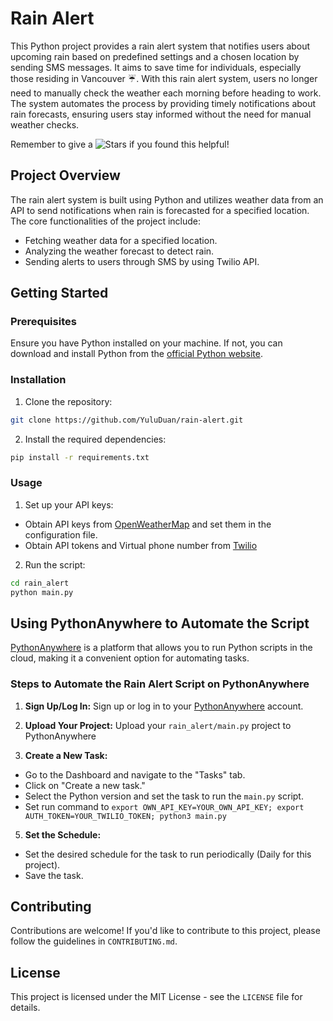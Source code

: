 # Rain Alert

This Python project provides a rain alert system that notifies users about upcoming rain based on predefined settings and a chosen location by sending SMS messages. It aims to save time for individuals, especially those residing in Vancouver ☔. With this rain alert system, users no longer need to manually check the weather each morning before heading to work. The system automates the process by providing timely notifications about rain forecasts, ensuring users stay informed without the need for manual weather checks.

Remember to give a ![Stars](https://img.shields.io/badge/Star-FFD700?style=flat-square&logo=ApacheSpark&logoColor=black) if you found this helpful!

## Project Overview

The rain alert system is built using Python and utilizes weather data from an API to send notifications when rain is forecasted for a specified location. The core functionalities of the project include:

- Fetching weather data for a specified location.
- Analyzing the weather forecast to detect rain.
- Sending alerts to users through SMS by using Twilio API.

## Getting Started

### Prerequisites

Ensure you have Python installed on your machine. If not, you can download and install Python from the [official Python website](https://www.python.org/).

### Installation

1. Clone the repository:
 
 ```bash
git clone https://github.com/YuluDuan/rain-alert.git
```

2. Install the required dependencies:
   
 ```bash
pip install -r requirements.txt
```

### Usage

1. Set up your API keys:
- Obtain API keys from [OpenWeatherMap](https://openweathermap.org/api/one-call-api) and set them in the configuration file.
- Obtain API tokens and Virtual phone number from [Twilio](https://www.twilio.com/try-twilio)

2. Run the script:

```bash
cd rain_alert
python main.py
```

## Using PythonAnywhere to Automate the Script

[PythonAnywhere](https://www.pythonanywhere.com/) is a platform that allows you to run Python scripts in the cloud, making it a convenient option for automating tasks.

### Steps to Automate the Rain Alert Script on PythonAnywhere

1. **Sign Up/Log In:**
Sign up or log in to your [PythonAnywhere](https://www.pythonanywhere.com/) account.

3. **Upload Your Project:**
Upload your `rain_alert/main.py` project to PythonAnywhere

5. **Create a New Task:**
- Go to the Dashboard and navigate to the "Tasks" tab.
- Click on "Create a new task."
- Select the Python version and set the task to run the `main.py` script.
- Set run command to `export OWN_API_KEY=YOUR_OWN_API_KEY; export AUTH_TOKEN=YOUR_TWILIO_TOKEN; python3 main.py`

5. **Set the Schedule:**
- Set the desired schedule for the task to run periodically (Daily for this project).
- Save the task.

## Contributing

Contributions are welcome! If you'd like to contribute to this project, please follow the guidelines in `CONTRIBUTING.md`.

## License

This project is licensed under the MIT License - see the `LICENSE` file for details.



